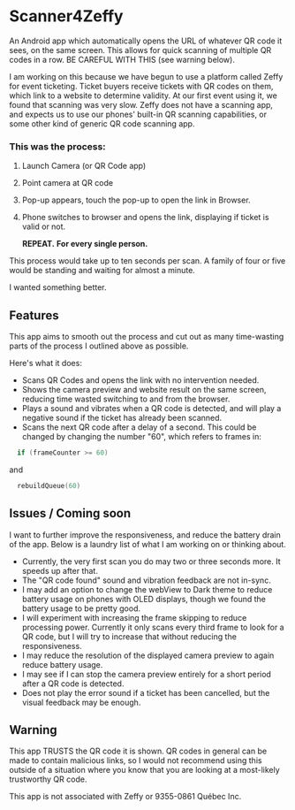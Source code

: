 # Scanner4Zeffy

An Android app which automatically opens the URL of whatever QR code it sees, on the same screen.
This allows for quick scanning of multiple QR codes in a row. BE CAREFUL WITH THIS (see warning below).

I am working on this because we have begun to use a platform called Zeffy for event ticketing.  Ticket buyers receive tickets with QR codes on them, which link to a website to determine validity.
At our first event using it, we found that scanning was very slow.  Zeffy does not have a scanning app, and expects us to use our phones' built-in QR scanning capabilities, or some other kind of generic QR code scanning app.

### This was the process:

1. Launch Camera (or QR Code app)
2. Point camera at QR code
3. Pop-up appears, touch the pop-up to open the link in Browser.
4. Phone switches to browser and opens the link, displaying if ticket is valid or not.

   **REPEAT.**
   **For every single person.**

This process would take up to ten seconds per scan.  A family of four or five would be standing and waiting for almost a minute.

I wanted something better.

## Features

This app aims to smooth out the process and cut out as many time-wasting parts of the process I outlined above as possible.

Here's what it does:

- Scans QR Codes and opens the link with no intervention needed.
- Shows the camera preview and website result on the same screen, reducing time wasted switching to and from the browser.
- Plays a sound and vibrates when a QR code is detected, and will play a negative sound if the ticket has already been scanned.
- Scans the next QR code after a delay of a second.  This could be changed by changing the number "60", which refers to frames in:

```kotlin
  if (frameCounter >= 60)
```
  and
```kotlin
  rebuildQueue(60)
```

## Issues / Coming soon

I want to further improve the responsiveness, and reduce the battery drain of the app.
Below is a laundry list of what I am working on or thinking about.

- Currently, the very first scan you do may two or three seconds more.  It speeds up after that.
- The "QR code found" sound and vibration feedback are not in-sync.
- I may add an option to change the webView to Dark theme to reduce battery usage on phones with OLED displays, though we found the battery usage to be pretty good.
- I will experiment with increasing the frame skipping to reduce processing power. Currently it only scans every third frame to look for a QR code, but I will try to increase that without reducing the responsiveness.
- I may reduce the resolution of the displayed camera preview to again reduce battery usage.
- I may see if I can stop the camera preview entirely for a short period after a QR code is detected.
- Does not play the error sound if a ticket has been cancelled, but the visual feedback may be enough.


## Warning  
This app TRUSTS the QR code it is shown.  QR codes in general can be made to contain malicious links, so I would not recommend using this outside of a situation where you know that you are looking at a most-likely trustworthy QR code.

This app is not associated with Zeffy or 9355-0861 Québec Inc.
